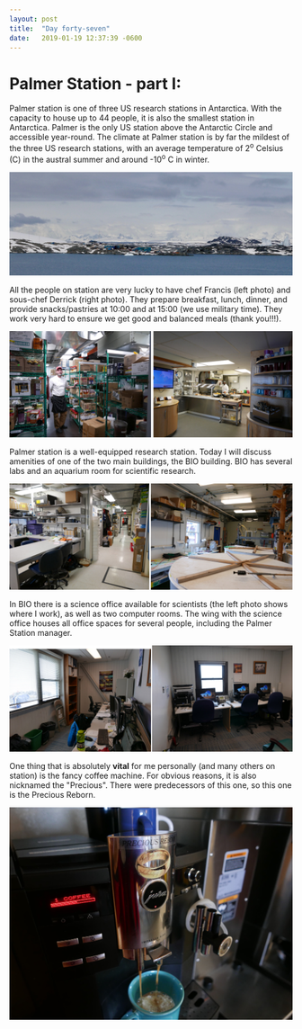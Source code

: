 ```yaml
---
layout: post
title:  "Day forty-seven"
date:   2019-01-19 12:37:39 -0600
---
```

# Palmer Station - part I: 
Palmer station is one of three US research stations in Antarctica. With the capacity to house up to 44 people, it is also the smallest station in Antarctica. Palmer is the only US station above the Antarctic Circle and accessible year-round. The climate at Palmer station is by far the mildest of the three US research stations, with an average temperature of 2<sup>o</sup> Celsius (C) in the austral summer and around -10<sup>o</sup> C in winter.

![Palmer station and area](/assets/blog_photos/190119/p1060400.jpg)

All the people on station are very lucky to have chef Francis (left photo) and sous-chef Derrick (right photo). They prepare breakfast, lunch, dinner, and provide snacks/pastries at 10:00 and at 15:00 (we use military time). They work very hard to ensure we get good and balanced meals (thank you!!!).

![Francis and Derrick](/assets/blog_photos/190119/Chefs.jpg)

Palmer station is a well-equipped research station. Today I will discuss amenities of one of the two main buildings, the BIO building. BIO has several labs and an aquarium room for scientific research. 

![Laboratories and aquarium room](/assets/blog_photos/190119/Labs_Aquarium.jpg)

In BIO there is a science office available for scientists (the left photo shows where I work), as well as two computer rooms. The wing with the science office houses all office spaces for several people, including the Palmer Station manager. 

![Offices](/assets/blog_photos/190119/Office_space.jpg)

One thing that is absolutely **vital** for me personally (and many others on station) is the fancy coffee machine. For obvious reasons, it is also nicknamed the "Precious". There were predecessors of this one, so this one is the Precious Reborn.

![The Precious](/assets/blog_photos/190119/p1080429.jpg)
